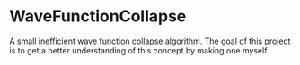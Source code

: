 # WaveFunctionCollapse
A small inefficient wave function collapse algorithm.
The goal of this project is to get a better understanding of this concept by making one myself.

